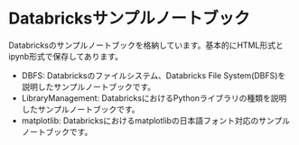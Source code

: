 # Databricksサンプルノートブック

Databricksのサンプルノートブックを格納しています。基本的にHTML形式とipynb形式で保存してあります。

* DBFS: Databricksのファイルシステム、Databricks File System(DBFS)を説明したサンプルノートブックです。
* LibraryManagement: DatabricksにおけるPythonライブラリの種類を説明したサンプルノートブックです。
* matplotlib: Databricksにおけるmatplotlibの日本語フォント対応のサンプルノートブックです。
